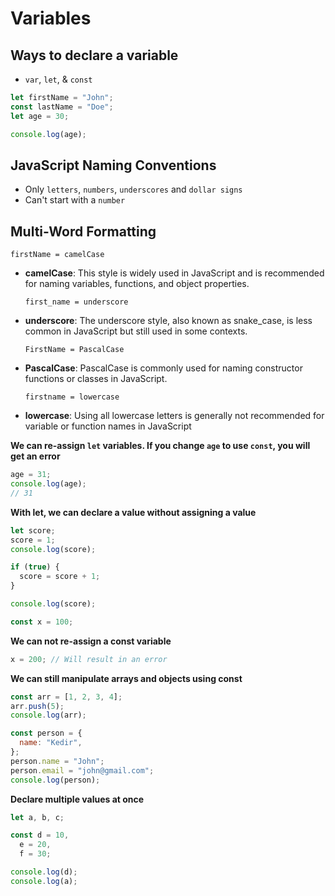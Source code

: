 # Variables

## Ways to declare a variable

- `var`, `let`, & `const`

```js
let firstName = "John";
const lastName = "Doe";
let age = 30;

console.log(age);
```

## JavaScript Naming Conventions

- Only `letters`, `numbers`, `underscores` and `dollar signs`
- Can't start with a `number`

## Multi-Word Formatting

`firstName = camelCase`

- **camelCase**: This style is widely used in JavaScript and is recommended for naming variables, functions, and object properties.

  `first_name = underscore`

- **underscore**: The underscore style, also known as snake_case, is less common in JavaScript but still used in some contexts.

  `FirstName = PascalCase`

- **PascalCase**: PascalCase is commonly used for naming constructor functions or classes in JavaScript.

  `firstname = lowercase`

- **lowercase**: Using all lowercase letters is generally not recommended for variable or function names in JavaScript

**We can re-assign `let` variables. If you change `age` to use `const`, you will get an error**

```js
age = 31;
console.log(age);
// 31
```

**With let, we can declare a value without assigning a value**

```js
let score;
score = 1;
console.log(score);

if (true) {
  score = score + 1;
}

console.log(score);

const x = 100;
```

**We can not re-assign a const variable**

```js
x = 200; // Will result in an error
```

**We can still manipulate arrays and objects using const**

```js
const arr = [1, 2, 3, 4];
arr.push(5);
console.log(arr);

const person = {
  name: "Kedir",
};
person.name = "John";
person.email = "john@gmail.com";
console.log(person);
```

**Declare multiple values at once**

```js
let a, b, c;

const d = 10,
  e = 20,
  f = 30;

console.log(d);
console.log(a);
```
